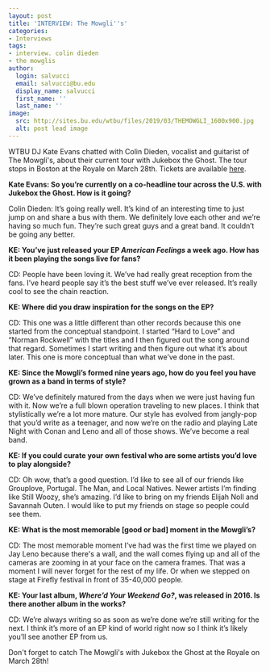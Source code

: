 ```yaml
---
layout: post
title: 'INTERVIEW: The Mowgli''s'
categories:
- Interviews
tags:
- interview. colin dieden
- the mowglis
author:
  login: salvucci
  email: salvucci@bu.edu
  display_name: salvucci
  first_name: ''
  last_name: ''
image:
  src: http://sites.bu.edu/wtbu/files/2019/03/THEMOWGLI_1600x900.jpg
  alt: post lead image
---
```


WTBU DJ Kate Evans chatted with Colin Dieden, vocalist and guitarist of The Mowgli's, about their current tour with Jukebox the Ghost. The tour stops in Boston at the Royale on March 28th. Tickets are available [here](https://www.axs.com/events/366806/jukebox-the-ghost-the-mowgli-s-tickets?skin=boweryboston&src=CFC_BOSBOWERY_jukeboxmowglis_royale_2019_royalesite).

**Kate Evans: So you’re currently on a co-headline tour across the U.S. with Jukebox the Ghost. How is it going?**

Colin Dieden: It’s going really well. It’s kind of an interesting time to just jump on and share a bus with them. We definitely love each other and we’re having so much fun. They’re such great guys and a great band. It couldn’t be going any better.

**KE: You’ve just released your EP _American Feelings_ a week ago. How has it been playing the songs live for fans?**

CD: People have been loving it. We’ve had really great reception from the fans. I’ve heard people say it’s the best stuff we’ve ever released. It’s really cool to see the chain reaction.

**KE: Where did you draw inspiration for the songs on the EP?**

CD: This one was a little different than other records because this one started from the conceptual standpoint. I started “Hard to Love” and “Norman Rockwell” with the titles and I then figured out the song around that regard. Sometimes I start writing and then figure out what it’s about later. This one is more conceptual than what we’ve done in the past.

**KE: Since the Mowgli’s formed nine years ago, how do you feel you have grown as a band in terms of style?**

CD: We’ve definitely matured from the days when we were just having fun with it. Now we’re a full blown operation traveling to new places. I think that stylistically we’re a lot more mature. Our style has evolved from jangly-pop that you’d write as a teenager, and now we’re on the radio and playing Late Night with Conan and Leno and all of those shows. We’ve become a real band.

**KE: If you could curate your own festival who are some artists you’d love to play alongside?**

CD: Oh wow, that’s a good question. I’d like to see all of our friends like Grouplove, Portugal. The Man, and Local Natives. Newer artists I’m finding like Still Woozy, she’s amazing. I’d like to bring on my friends Elijah Noll and Savannah Outen. I would like to put my friends on stage so people could see them.

**KE: What is the most memorable \[good or bad\] moment in the Mowgli’s?**

CD: The most memorable moment I’ve had was the first time we played on Jay Leno because there's a wall, and the wall comes flying up and all of the cameras are zooming in at your face on the camera frames. That was a moment I will never forget for the rest of my life. Or when we stepped on stage at Firefly festival in front of 35-40,000 people.

**KE: Your last album, _Where’d Your Weekend Go?_, was released in 2016. Is there another album in the works?**

CD: We’re always writing so as soon as we’re done we’re still writing for the next. I think it’s more of an EP kind of world right now so I think it’s likely you’ll see another EP from us.

Don't forget to catch The Mowgli's with Jukebox the Ghost at the Royale on March 28th!